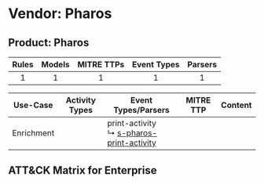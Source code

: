 Vendor: Pharos
==============
Product: Pharos
---------------
| Rules | Models | MITRE TTPs | Event Types | Parsers |
|:-----:|:------:|:----------:|:-----------:|:-------:|
|   1   |   1    |     1      |      1      |    1    |

|  Use-Case  | Activity Types | Event Types/Parsers                                                                                   | MITRE TTP | Content                                          |
|:----------:| -------------- | ----------------------------------------------------------------------------------------------------- | --------- | ------------------------------------------------ |
| Enrichment | <ul></li></ul> |  print-activity<br> ↳ [s-pharos-print-activity](Parsers/parserContent_s-pharos-print-activity.md)<br> |           | [](Rules_Models/r_m_pharos_pharos_Enrichment.md) |

ATT&CK Matrix for Enterprise
----------------------------
